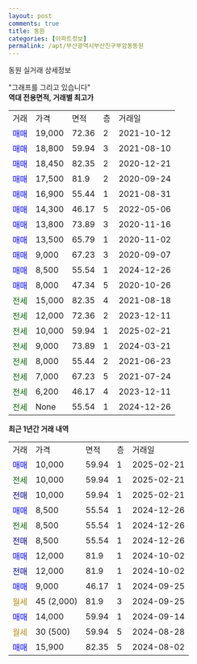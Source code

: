 ```yaml
---
layout: post
comments: true
title: 동원
categories: [아파트정보]
permalink: /apt/부산광역시부산진구부암동동원
---
```


동원 실거래 상세정보

<script type="text/javascript">
  google.charts.load('current', {'packages':['line', 'corechart']});
  google.charts.setOnLoadCallback(drawChart);

  function drawChart() {
    var data = new google.visualization.DataTable();
    data.addColumn('date', '거래일');
    data.addColumn('number', "매매");
    data.addColumn('number', "전세");
    data.addColumn('number', "전매");

    data.addRows([[new Date(Date.parse("2025-02-21")), 10000, null, null], [new Date(Date.parse("2025-02-21")), null, 10000, null], [new Date(Date.parse("2025-02-21")), null, null, 10000], [new Date(Date.parse("2024-12-26")), 8500, null, null], [new Date(Date.parse("2024-12-26")), null, 8500, null], [new Date(Date.parse("2024-12-26")), null, null, 8500], [new Date(Date.parse("2024-10-02")), 12000, null, null], [new Date(Date.parse("2024-10-02")), null, null, 12000], [new Date(Date.parse("2024-09-25")), 9000, null, null], [new Date(Date.parse("2024-09-25")), null, null, null], [new Date(Date.parse("2024-09-14")), 14000, null, null], [new Date(Date.parse("2024-08-28")), null, null, null], [new Date(Date.parse("2024-08-02")), 15900, null, null]]);

    var options = {
      hAxis: {
        format: 'yyyy/MM/dd'
      },    
      lineWidth: 0,
      pointsVisible: true,    
      title: '최근 1년간 유형별 실거래가 분포',
      legend: { position: 'bottom' }
    };

    var formatter = new google.visualization.NumberFormat({pattern:'###,###'} );
    formatter.format(data, 1);
    formatter.format(data, 2);
    
    setTimeout(function() {
        var chart = new google.visualization.LineChart(document.getElementById('columnchart_material'));
        chart.draw(data, (options));
        document.getElementById('loading').style.display = 'none';
    }, 200);
  }
</script>


<div id="loading" style="z-index:20; display: block; margin-left: 0px">"그래프를 그리고 있습니다"</div>
<div id="columnchart_material" style="width: 95%; margin-left: 0px; display: block"></div>
<!-- contents start -->
<b>역대 전용면적, 거래별 최고가</b>
<table class="sortable">
    <tr>
      <td>거래</td>
      <td>가격</td>
      <td>면적</td>
      <td>층</td>
      <td>거래일</td>
    </tr>
        <tr>
          <td><a style="color: blue">매매</a></td>
          <td>19,000</td>
          <td>72.36</td>
          <td>2</td>
          <td>2021-10-12</td>
        </tr>            <tr>
          <td><a style="color: blue">매매</a></td>
          <td>18,800</td>
          <td>59.94</td>
          <td>3</td>
          <td>2021-08-10</td>
        </tr>            <tr>
          <td><a style="color: blue">매매</a></td>
          <td>18,450</td>
          <td>82.35</td>
          <td>2</td>
          <td>2020-12-21</td>
        </tr>            <tr>
          <td><a style="color: blue">매매</a></td>
          <td>17,500</td>
          <td>81.9</td>
          <td>2</td>
          <td>2020-09-24</td>
        </tr>            <tr>
          <td><a style="color: blue">매매</a></td>
          <td>16,900</td>
          <td>55.44</td>
          <td>1</td>
          <td>2021-08-31</td>
        </tr>            <tr>
          <td><a style="color: blue">매매</a></td>
          <td>14,300</td>
          <td>46.17</td>
          <td>5</td>
          <td>2022-05-06</td>
        </tr>            <tr>
          <td><a style="color: blue">매매</a></td>
          <td>13,800</td>
          <td>73.89</td>
          <td>3</td>
          <td>2020-11-16</td>
        </tr>            <tr>
          <td><a style="color: blue">매매</a></td>
          <td>13,500</td>
          <td>65.79</td>
          <td>1</td>
          <td>2020-11-02</td>
        </tr>            <tr>
          <td><a style="color: blue">매매</a></td>
          <td>9,000</td>
          <td>67.23</td>
          <td>3</td>
          <td>2020-09-07</td>
        </tr>            <tr>
          <td><a style="color: blue">매매</a></td>
          <td>8,500</td>
          <td>55.54</td>
          <td>1</td>
          <td>2024-12-26</td>
        </tr>            <tr>
          <td><a style="color: blue">매매</a></td>
          <td>8,000</td>
          <td>47.34</td>
          <td>5</td>
          <td>2020-10-26</td>
        </tr>        
        <tr>
              <td><a style="color: darkgreen">전세</a></td>
              <td>15,000</td>
              <td>82.35</td>
              <td>4</td>
              <td>2021-08-18</td>
            </tr>            <tr>
              <td><a style="color: darkgreen">전세</a></td>
              <td>12,000</td>
              <td>72.36</td>
              <td>2</td>
              <td>2023-12-11</td>
            </tr>            <tr>
              <td><a style="color: darkgreen">전세</a></td>
              <td>10,000</td>
              <td>59.94</td>
              <td>1</td>
              <td>2025-02-21</td>
            </tr>            <tr>
              <td><a style="color: darkgreen">전세</a></td>
              <td>9,000</td>
              <td>73.89</td>
              <td>1</td>
              <td>2024-03-21</td>
            </tr>            <tr>
              <td><a style="color: darkgreen">전세</a></td>
              <td>8,000</td>
              <td>55.44</td>
              <td>2</td>
              <td>2021-06-23</td>
            </tr>            <tr>
              <td><a style="color: darkgreen">전세</a></td>
              <td>7,000</td>
              <td>67.23</td>
              <td>5</td>
              <td>2021-07-24</td>
            </tr>            <tr>
              <td><a style="color: darkgreen">전세</a></td>
              <td>6,200</td>
              <td>46.17</td>
              <td>4</td>
              <td>2023-12-11</td>
            </tr>            <tr>
              <td><a style="color: darkgreen">전세</a></td>
              <td>None</td>
              <td>55.54</td>
              <td>1</td>
              <td>2024-12-26</td>
            </tr>        
    
</table>

<b>최근 1년간 거래 내역</b>

<table class="sortable">
    <tr>
      <td>거래</td>
      <td>가격</td>
      <td>면적</td>
      <td>층</td>
      <td>거래일</td>
    </tr>
    <tr>
      <td><a style="color: blue">매매</a></td>
      <td>10,000</td>
      <td>59.94</td>
      <td>1</td>
      <td>2025-02-21</td>
    </tr>          <tr>
      <td><a style="color: darkgreen">전세</a></td>
      <td>10,000</td>
      <td>59.94</td>
      <td>1</td>
      <td>2025-02-21</td>
    </tr>          <tr>
      <td><a style="color: darkblue">전매</a></td>
      <td>10,000</td>
      <td>59.94</td>
      <td>1</td>
      <td>2025-02-21</td>
    </tr>          <tr>
      <td><a style="color: blue">매매</a></td>
      <td>8,500</td>
      <td>55.54</td>
      <td>1</td>
      <td>2024-12-26</td>
    </tr>          <tr>
      <td><a style="color: darkgreen">전세</a></td>
      <td>8,500</td>
      <td>55.54</td>
      <td>1</td>
      <td>2024-12-26</td>
    </tr>          <tr>
      <td><a style="color: darkblue">전매</a></td>
      <td>8,500</td>
      <td>55.54</td>
      <td>1</td>
      <td>2024-12-26</td>
    </tr>          <tr>
      <td><a style="color: blue">매매</a></td>
      <td>12,000</td>
      <td>81.9</td>
      <td>1</td>
      <td>2024-10-02</td>
    </tr>          <tr>
      <td><a style="color: darkblue">전매</a></td>
      <td>12,000</td>
      <td>81.9</td>
      <td>1</td>
      <td>2024-10-02</td>
    </tr>          <tr>
      <td><a style="color: blue">매매</a></td>
      <td>9,000</td>
      <td>46.17</td>
      <td>1</td>
      <td>2024-09-25</td>
    </tr>          <tr>
      <td><a style="color: darkgoldenrod">월세</a></td>
      <td>45 (2,000)</td>
      <td>81.9</td>
      <td>3</td>
      <td>2024-09-25</td>
    </tr>          <tr>
      <td><a style="color: blue">매매</a></td>
      <td>14,000</td>
      <td>59.94</td>
      <td>1</td>
      <td>2024-09-14</td>
    </tr>          <tr>
      <td><a style="color: darkgoldenrod">월세</a></td>
      <td>30 (500)</td>
      <td>59.94</td>
      <td>5</td>
      <td>2024-08-28</td>
    </tr>          <tr>
      <td><a style="color: blue">매매</a></td>
      <td>15,900</td>
      <td>82.35</td>
      <td>5</td>
      <td>2024-08-02</td>
    </tr>      </table>
<!-- contents end -->    

